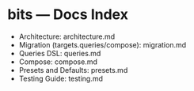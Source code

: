 # bits — Docs Index

- Architecture: architecture.md
- Migration (targets.queries/compose): migration.md
- Queries DSL: queries.md
- Compose: compose.md
- Presets and Defaults: presets.md
- Testing Guide: testing.md
